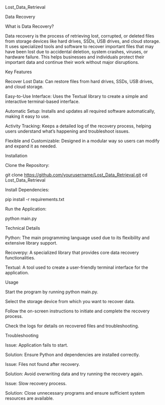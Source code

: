Lost_Data_Retrieval

Data Recovery

What is Data Recovery?

Data recovery is the process of retrieving lost, corrupted, or deleted files from storage devices like hard drives, SSDs, USB drives, and cloud storage. It uses specialized tools and software to recover important files that may have been lost due to accidental deletion, system crashes, viruses, or hardware failure. This helps businesses and individuals protect their important data and continue their work without major disruptions.

Key Features

Recover Lost Data: Can restore files from hard drives, SSDs, USB drives, and cloud storage.

Easy-to-Use Interface: Uses the Textual library to create a simple and interactive terminal-based interface.

Automatic Setup: Installs and updates all required software automatically, making it easy to use.

Activity Tracking: Keeps a detailed log of the recovery process, helping users understand what’s happening and troubleshoot issues.

Flexible and Customizable: Designed in a modular way so users can modify and expand it as needed.

Installation

Clone the Repository:

git clone https://github.com/yourusername/Lost_Data_Retrieval.git
cd Lost_Data_Retrieval

Install Dependencies:

pip install -r requirements.txt

Run the Application:

python main.py

Technical Details

Python: The main programming language used due to its flexibility and extensive library support.

Recoverpy: A specialized library that provides core data recovery functionalities.

Textual: A tool used to create a user-friendly terminal interface for the application.

Usage

Start the program by running python main.py.

Select the storage device from which you want to recover data.

Follow the on-screen instructions to initiate and complete the recovery process.

Check the logs for details on recovered files and troubleshooting.

Troubleshooting

Issue: Application fails to start.

Solution: Ensure Python and dependencies are installed correctly.

Issue: Files not found after recovery.

Solution: Avoid overwriting data and try running the recovery again.

Issue: Slow recovery process.

Solution: Close unnecessary programs and ensure sufficient system resources are available.
